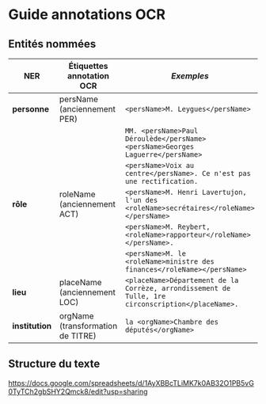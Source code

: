 # Guide annotations OCR

## Entités nommées

| **NER**         | **Étiquettes annotation OCR**     | *Exemples*                                                                                            |
|-----------------|-----------------------------------|-------------------------------------------------------------------------------------------------------|
| **personne**    | persName (anciennement PER)       | ```<persName>M. Leygues</persName>```                                                                 |
|                 |                                   | ```MM. <persName>Paul Déroulède</persName> <persName>Georges Laguerre</persName>```                   |
|                 |                                   | ```<persName>Voix au centre</persName>. Ce n'est pas une rectification.```                            |
| **rôle**        | roleName (anciennement ACT)       | ```<persName>M. Henri Lavertujon, l'un des <roleName>secrétaires</roleName></persName>```             |
|                 |                                   | ```<persName>M. Reybert, <roleName>rapporteur</roleName></persName>.```                               |
|                 |                                   | ```<persName>M. le <roleName>ministre des finances</roleName></persName>```                           |
| **lieu**        | placeName (anciennement LOC)      | ```<placeName>Département de la Corrèze, arrondissement de Tulle, 1re circonscription</placeName>.``` |
| **institution** | orgName (transformation de TITRE) | ```la <orgName>Chambre des députés</orgName>```                                                       |

## Structure du texte

https://docs.google.com/spreadsheets/d/1AyXBBcTLiMK7k0AB32O1PB5vG0TyTCh2gbSHY2Qmck8/edit?usp=sharing
